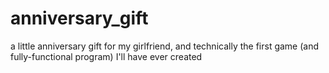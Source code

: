 # anniversary_gift
a little anniversary gift for my girlfriend, and technically the first game (and fully-functional program) I'll have ever created
